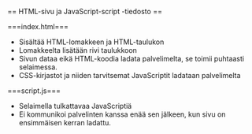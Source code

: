 == HTML-sivu ja JavaScript-script -tiedosto ==

===index.html=== 
* Sisältää HTML-lomakkeen ja HTML-taulukon
* Lomakkeelta lisätään rivi taulukkoon
* Sivun dataa eikä HTML-koodia ladata palvelimelta, se toimii puhtaasti selaimessa.
* CSS-kirjastot ja niiden tarvitsemat JavaScriptit ladataan palvelimelta

===script.js===
* Selaimella tulkattavaa JavaScriptiä
* Ei kommunikoi palvelinten kanssa enää sen jälkeen, kun sivu on ensimmäisen kerran ladattu.

